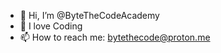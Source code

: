 - 👋 Hi, I’m @ByteTheCodeAcademy
- 💞️ I love Coding
- 📫 How to reach me: bytethecode@proton.me

<!---
ByteTheCodeAcademy/ByteTheCodeAcademy is a ✨ special ✨ repository because its `README.md` (this file) appears on your GitHub profile.
You can click the Preview link to take a look at your changes.
--->
